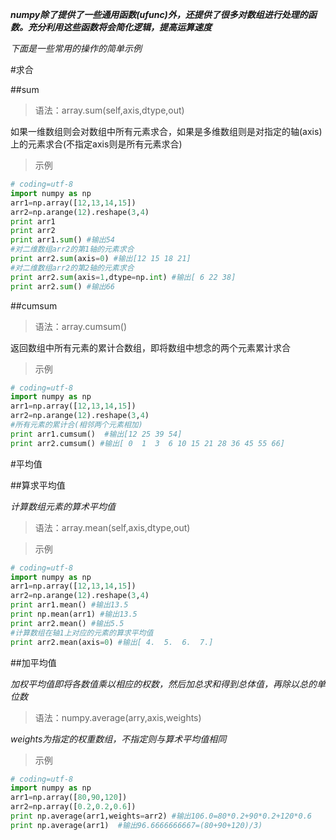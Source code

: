***numpy除了提供了一些通用函数(ufunc)外，还提供了很多对数组进行处理的函数。充分利用这些函数将会简化逻辑，提高运算速度***

*下面是一些常用的操作的简单示例*

#求合

##sum
>语法：array.sum(self,axis,dtype,out)

如果一维数组则会对数组中所有元素求合，如果是多维数组则是对指定的轴(axis)上的元素求合(不指定axis则是所有元素求合)

>示例

``` python
# coding=utf-8
import numpy as np
arr1=np.array([12,13,14,15])
arr2=np.arange(12).reshape(3,4)
print arr1
print arr2
print arr1.sum() #输出54
#对二维数组arr2的第1轴的元素求合
print arr2.sum(axis=0) #输出[12 15 18 21]
#对二维数组arr2的第2轴的元素求合
print arr2.sum(axis=1,dtype=np.int) #输出[ 6 22 38]
print arr2.sum() #输出66
```
##cumsum
>语法：array.cumsum()

返回数组中所有元素的累计合数组，即将数组中想念的两个元素累计求合

>示例
```python
# coding=utf-8
import numpy as np
arr1=np.array([12,13,14,15])
arr2=np.arange(12).reshape(3,4)
#所有元素的累计合(相邻两个元素相加)
print arr1.cumsum()  #输出[12 25 39 54]
print arr2.cumsum() #输出[ 0  1  3  6 10 15 21 28 36 45 55 66]
```

#平均值

##算求平均值

*计算数组元素的算术平均值*

>语法：array.mean(self,axis,dtype,out)

>示例
```python
# coding=utf-8
import numpy as np
arr1=np.array([12,13,14,15])
arr2=np.arange(12).reshape(3,4)
print arr1.mean() #输出13.5
print np.mean(arr1) #输出13.5
print arr2.mean() #输出5.5
#计算数组在轴1上对应的元素的算求平均值
print arr2.mean(axis=0) #输出[ 4.  5.  6.  7.]
```

##加平均值

*加权平均值即将各数值乘以相应的权数，然后加总求和得到总体值，再除以总的单位数*

>语法：numpy.average(arry,axis,weights)

*weights为指定的权重数组，不指定则与算术平均值相同*

>示例

```python
# coding=utf-8
import numpy as np
arr1=np.array([80,90,120])
arr2=np.array([0.2,0.2,0.6])
print np.average(arr1,weights=arr2) #输出106.0=80*0.2+90*0.2+120*0.6
print np.average(arr1)  #输出96.6666666667=(80+90+120)/3)
```


